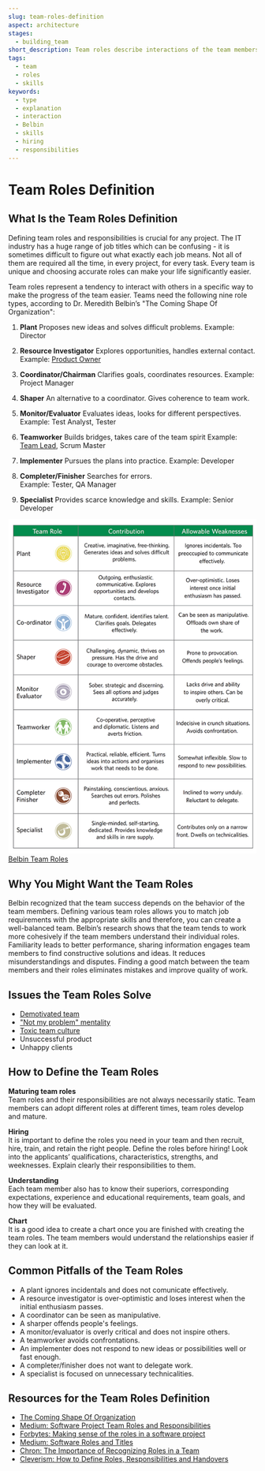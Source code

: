 ```yaml
---
slug: team-roles-definition
aspect: architecture
stages:
  - building_team
short_description: Team roles describe interactions of the team members. The goal of defining the team roles is to make the progress of the team smoother and easier.
tags:
  - team
  - roles
  - skills
keywords:
  - type
  - explanation
  - interaction
  - Belbin
  - skills
  - hiring
  - responsibilities
---
```


# Team Roles Definition

## What Is the Team Roles Definition

Defining team roles and responsibilities is crucial for any project. The IT industry has a huge range of job titles which can be confusing - it is sometimes difficult to figure out what exactly each job means. Not all of them are required all the time, in every project, for every task. Every team is unique and choosing accurate roles can make your life significantly easier.

Team roles represent a tendency to interact with others in a specific way to make the progress of the team easier. Teams need the following nine role types, according to Dr. Meredith Belbin’s "The Coming Shape Of Organization":

1. **Plant**
   Proposes new ideas and solves difficult problems.
   Example: Director

2. **Resource Investigator**
   Explores opportunities, handles external contact.
   Example: [Product Owner](/practices/product-owner)
3. **Coordinator/Chairman**
   Clarifies goals, coordinates resources.
   Example: Project Manager
4. **Shaper**
   An alternative to a coordinator. Gives coherence to team work.

5. **Monitor/Evaluator**
   Evaluates ideas, looks for different perspectives.
   Example: Test Analyst, Tester

6. **Teamworker**
   Builds bridges, takes care of the team spirit
   Example: [Team Lead](/practices/team-lead), Scrum Master

7. **Implementer**
   Pursues the plans into practice.
   Example: Developer

8. **Completer/Finisher**
   Searches for errors.  
   Example: Tester, QA Manager

9. **Specialist**
   Provides scarce knowledge and skills.
   Example: Senior Developer

![Belbin Team Roles](/files/team_roles_definition.png)
[Belbin Team Roles](https://www.prepearl.net/belbin-team-roles/)

## Why You Might Want the Team Roles

Belbin recognized that the team success depends on the behavior of the team members. Defining various team roles allows you to match job requirements with the appropriate skills and therefore, you can create a well-balanced team. Belbin’s research shows that the team tends to work more cohesively if the team members understand their individual roles. Familiarity leads to better performance, sharing information engages team members to find constructive solutions and ideas. It reduces misunderstandings and disputes. Finding a good match between the team members and their roles eliminates mistakes and improve quality of work.

## Issues the Team Roles Solve

- [Demotivated team](/issues/demotivated-team)
- ["Not my problem" mentality](/issues/not-my-problem-mentality)
- [Toxic team culture](/issues/toxic-team-culture)
- Unsuccessful product
- Unhappy clients

## How to Define the Team Roles

**Maturing team roles**  
 Team roles and their responsibilities are not always necessarily static. Team members can adopt different roles at different times, team roles develop and mature.

**Hiring**  
 It is important to define the roles you need in your team and then recruit, hire, train, and retain the right people. Define the roles before hiring! Look into the applicants’ qualifications, characteristics, strengths, and weeknesses. Explain clearly their responsibilities to them.

**Understanding**  
 Each team member also has to know their superiors, corresponding expectations, experience and educational requirements, team goals, and how they will be evaluated.

**Chart**  
 It is a good idea to create a chart once you are finished with creating the team roles. The team members would understand the relationships easier if they can look at it.

## Common Pitfalls of the Team Roles

- A plant ignores incidentals and does not comunicate effectively.
- A resource investigator is over-optimistic and loses interest when the initial enthusiasm passes.
- A coordinator can be seen as manipulative.
- A sharper offends people's feelings.
- A monitor/evaluator is overly critical and does not inspire others.
- A teamworker avoids confrontations.
- An implementer does not respond to new ideas or possibilities well or fast enough.
- A completer/finisher does not want to delegate work.
- A specialist is focused on unnecessary technicalities.

## Resources for the Team Roles Definition

- [The Coming Shape Of Organization](http://www.belbin.ie/the-coming-shape-of-organization/)
- [Medium: Software Project Team Roles and Responsibilities](https://medium.com/@SherrieRose/software-project-team-roles-and-responsibilities-152a7d575759)
- [Forbytes: Making sense of the roles in a software project](https://forbytes.com/frequently-asked-questions/roles-and-responsibilities/)
- [Medium: Software Roles and Titles](https://medium.com/javascript-scene/software-roles-and-titles-e3f0b69c410c)
- [Chron: The Importance of Recognizing Roles in a Team](https://smallbusiness.chron.com/importance-recognizing-roles-team-31499.html)
- [Cleverism: How to Define Roles, Responsibilities and Handovers](https://www.cleverism.com/how-to-define-roles-responsibilities-handovers/)

